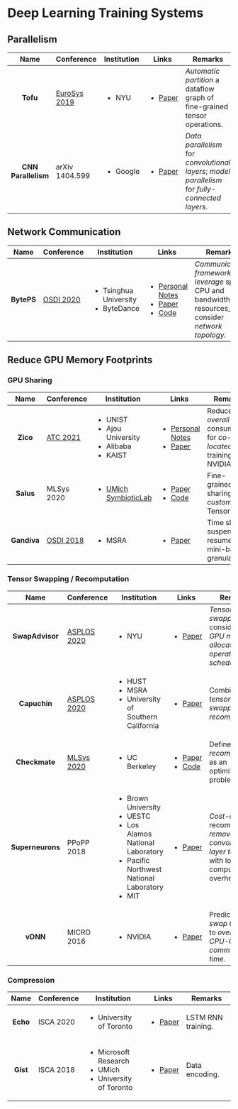 # Deep Learning Training Systems

## Parallelism

|         Name        | Conference                                                     | Institution              | Links                                                                         | Remarks                                                                                          |
| :-----------------: | -------------------------------------------------------------- | ------------------------ | ----------------------------------------------------------------------------- | ------------------------------------------------------------------------------------------------ |
|       **Tofu**      | [EuroSys 2019](../../reading-notes/conference/eurosys-2019.md) | <ul><li>NYU</li></ul>    | <ul><li><a href="https://doi.org/10.1145/3302424.3303953">Paper</a></li></ul> | _Automatic partition_ a dataflow graph of fine-grained tensor operations.                        |
| **CNN Parallelism** | arXiv 1404.599                                                 | <ul><li>Google</li></ul> | <ul><li><a href="https://arxiv.org/abs/1404.5997">Paper</a></li></ul>         | _Data parallelism_ for _convolutional layers_; _model parallelism_ for _fully-connected layers_. |

## Network Communication

|    Name    | Conference                               | Institution                                             | Links                                                                                                                                                                                                                                                                                                                                                | Remarks                                                                                               |
| :--------: | ---------------------------------------- | ------------------------------------------------------- | ---------------------------------------------------------------------------------------------------------------------------------------------------------------------------------------------------------------------------------------------------------------------------------------------------------------------------------------------------- | ----------------------------------------------------------------------------------------------------- |
| **BytePS** | [OSDI 2020](../../Conference/OSDI-2020/) | <ul><li>Tsinghua University</li><li>ByteDance</li></ul> | <ul><li><a href="../../reading-notes/conference/osdi-2020/a-unified-architecture-for-accelerating-distributed-dnn-training-in-heterogeneous-gpu-cpu-clusters.md">Personal Notes</a></li><li><a href="https://www.usenix.org/conference/osdi20/presentation/jiang">Paper</a></li><li><a href="https://github.com/bytedance/byteps">Code</a></li></ul> | _Communication framework; leverage_ spare CPU and bandwidth resources_;_ consider _network topology._ |

## Reduce GPU Memory Footprints

### GPU Sharing

|     Name    | Conference                                             | Institution                                                                   | Links                                                                                                                                                                                           | Remarks                                                                              |
| :---------: | ------------------------------------------------------ | ----------------------------------------------------------------------------- | ----------------------------------------------------------------------------------------------------------------------------------------------------------------------------------------------- | ------------------------------------------------------------------------------------ |
|   **Zico**  | [ATC 2021](../../Conference/ATC-2021/)                 | <ul><li>UNIST</li><li>Ajou University</li><li>Alibaba</li><li>KAIST</li></ul> | <ul><li><a href="../../Conference/ATC-2021/zico.md">Personal Notes</a></li><li><a href="https://www.usenix.org/conference/atc21/presentation/lim">Paper</a></li></ul>                           | Reduce the _overall_ GPU consumption for _co-located_ DNN training jobs; NVIDIA MPS. |
|  **Salus**  | MLSys 2020                                             | <ul><li><a href="https://symbioticlab.org/">UMich SymbioticLab</a></li></ul>  | <ul><li><a href="https://proceedings.mlsys.org/paper/2020/file/f7177163c833dff4b38fc8d2872f1ec6-Paper.pdf">Paper</a></li><li><a href="https://github.com/symbioticlab/salus">Code</a></li></ul> | Fine-grained GPU sharing; _customized_ TensorFlow.                                   |
| **Gandiva** | [OSDI 2018](../../reading-notes/conference/osdi-2018/) | <ul><li>MSRA</li></ul>                                                        | <ul><li><a href="https://www.usenix.org/conference/osdi18/presentation/xiao">Paper</a></li></ul>                                                                                                | Time slicing; suspend and resume; mini-batch granularity.                            |

### Tensor Swapping / Recomputation

|       Name       | Conference                                                   | Institution                                                                                                                                       | Links                                                                                                                                                                                             | Remarks                                                                                              |
| :--------------: | ------------------------------------------------------------ | ------------------------------------------------------------------------------------------------------------------------------------------------- | ------------------------------------------------------------------------------------------------------------------------------------------------------------------------------------------------- | ---------------------------------------------------------------------------------------------------- |
|  **SwapAdvisor** | [ASPLOS 2020](../../reading-notes/conference/asplos-2020.md) | <ul><li>NYU</li></ul>                                                                                                                             | <ul><li><a href="https://dl.acm.org/doi/10.1145/3373376.3378530">Paper</a></li></ul>                                                                                                              | _Tensor swapping_; consider both _GPU memory allocation_ and _operator scheduling_.                  |
|   **Capuchin**   | [ASPLOS 2020](../../reading-notes/conference/asplos-2020.md) | <ul><li>HUST</li><li>MSRA</li><li>University of Southern California</li></ul>                                                                     | <ul><li><a href="https://dl.acm.org/doi/10.1145/3373376.3378505">Paper</a></li></ul>                                                                                                              | Combination of _tensor swapping_ and _recomputation_.                                                |
|   **Checkmate**  | [MLSys 2020](../../reading-notes/conference/mlsys-2020.md)   | <ul><li>UC Berkeley</li></ul>                                                                                                                     | <ul><li><a href="https://proceedings.mlsys.org/paper/2020/hash/084b6fbb10729ed4da8c3d3f5a3ae7c9-Abstract.html">Paper</a></li><li><a href="https://github.com/parasj/checkmate">Code</a></li></ul> | Define _tensor recomputation_ as an optimization problem.                                            |
| **Superneurons** | PPoPP 2018                                                   | <ul><li>Brown University</li><li>UESTC</li><li>Los Alamos National Laboratory</li><li>Pacific Northwest National Laboratory</li><li>MIT</li></ul> | <ul><li><a href="https://dl.acm.org/doi/10.1145/3200691.3178491">Paper</a></li></ul>                                                                                                              | _Cost-aware_ recomputation; _remove the convolutional layer tensor_ with low computational overhead. |
|     **vDNN**     | MICRO 2016                                                   | <ul><li>NVIDIA</li></ul>                                                                                                                          | <ul><li><a href="https://dl.acm.org/doi/10.5555/3195638.3195660">Paper</a></li></ul>                                                                                                              | Predictively _swap tensors_ to _overlap the CPU-GPU communication time_.                             |

### Compression

|   Name   | Conference | Institution                                                                      | Links                                                                                                                      | Remarks            |
| :------: | ---------- | -------------------------------------------------------------------------------- | -------------------------------------------------------------------------------------------------------------------------- | ------------------ |
| **Echo** | ISCA 2020  | <ul><li>University of Toronto</li></ul>                                          | <ul><li><a href="https://dl.acm.org/doi/abs/10.1109/ISCA45697.2020.00092">Paper</a></li></ul>                              | LSTM RNN training. |
| **Gist** | ISCA 2018  | <ul><li>Microsoft Research</li><li>UMich</li><li>University of Toronto</li></ul> | <ul><li><a href="https://www.microsoft.com/en-us/research/uploads/prod/2018/04/fiddle-gist-isca18.pdf">Paper</a></li></ul> | Data encoding.     |
